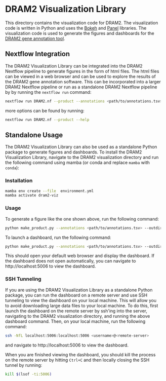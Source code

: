 # DRAM2 Visualization Library

This directory contains the visualization code for DRAM2. The visualization code is written in Python and uses the [Bokeh](https://bokeh.org) and [Panel](https://panel.holoviz.org) libraries. The visualization code is used to generate the figures 
and dashboards for the [DRAM2 gene annotation tool](https://github.com/WrightonLabCSU/DRAM2).

## Nextflow Integration

The DRAM2 Visualization Library can be integrated into the DRAM2 Nextflow pipeline to generate figures in the form of html files. The html files can be viewed in a web browser and can be used to explore the results of the DRAM2 gene annotation software. This can be incorporated into a larger DRAM2 Nextflow pipeline or run as a standalone DRAM2 Nextflow
pipeline by by running the `nextflow run` command:

```bash
nextflow run DRAM2.nf --product --annotations <path/to/annotations.tsv> --outdir <path/to/output/directory/>
```

more options can be found by running:

```bash
nextflow run DRAM2.nf --product --help
```
## Standalone Usage

The DRAM2 Visualization Library can also be used as a standalone Python package to generate figures and dashboards. To install the DRAM2 Visualization Library, navigate to the DRAM2 visualization directory and run the following command using mamba (or conda and replace `mamba` with `conda`):

### Installation

```bash
mamba env create --file  environment.yml
mamba activate dram2-viz
```

### Usage

To generate a figure like the one shown above, run the following command:

```bash
python make_product.py --annotations <path/to/annotations.tsv> --outdir <path/to/output/directory/>
```

To launch a dashboard, run the following command:

```bash
python make_product.py --annotations <path/to/annotations.tsv> --outdir <path/to/output/directory/> --dashboard
```

This should open your default web browser and display the dashboard. If the dashboard does not open automatically, you can navigate to http://localhost:5006 to view the dashboard.

### SSH Tunneling

If you are using the DRAM2 Visualization Library as a standalone Python package, you can run the dashboard on a remote server and use SSH tunneling to view the dashboard on your local machine. This will allow you to avoid downloading large data files to your local machine. To do this, first launch the dashboard on the remote server by ssh'ing into the server, navigating to the DRAM2 visualization directory, and running the above dashboard command. Then, on your local machine, run the following command:
    
```bash
ssh -NfL localhost:5006:localhost:5006 <username>@<remote-server>
```
and navigate to http://localhost:5006 to view the dashboard.

When you are finished viewing the dashboard, you should kill the process on the remote server by hitting `Ctrl+C` and then locally closing the SSH tunnel by running:

```bash
kill $(lsof -ti:5006)
```
